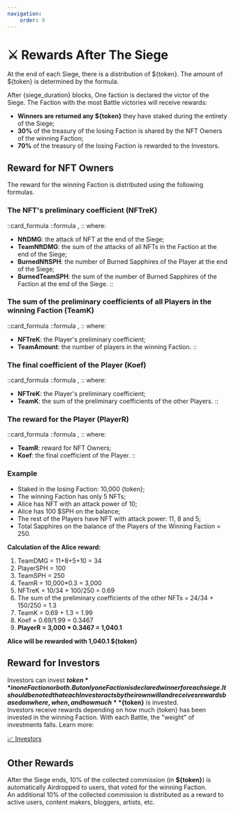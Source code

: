 ```yaml
---
navigation:
    order: 9
---
```


# ⚔️ Rewards After The Siege

<p>At the end of each Siege, there is a distribution of ${token}. The amount of ${token} 
is determined by the formula.</p>

<div>

After {siege_duration} blocks, One faction is declared the victor of the Siege. The Faction with the 
most Battle victories will receive rewards:
* **Winners are returned any ${token}** they have staked during the entirety of the Siege;
* **30%** of the treasury of the losing Faction is shared by the NFT Owners of the winning Faction;
* **70%** of the treasury of the losing Faction is rewarded to the Investors.
</div>

## Reward for NFT Owners

The reward for the winning Faction is distributed using the following formulas.

### The NFT's preliminary coefficient (NFTreK)

::card_formula
::formula
<MathFormula formula="NFTreK=\frac{NftDMG}{TeamNftDMG} + \frac{BurnedNftSPH}{BurnedTeamSPH}" />,
::
where:
* **NftDMG**: the attack of NFT at the end of the Siege;
* **TeamNftDMG**: the sum of the attacks of all NFTs in the Faction at the end of the Siege;
* **BurnedNftSPH**: the number of Burned Sapphires of the Player at the end of the Siege;
* **BurnedTeamSPH**: the sum of the number of Burned Sapphires of the Faction at the end of the Siege.
::

### The sum of the preliminary coefficients of all Players in the winning Faction (TeamK)

::card_formula
::formula
<MathFormula formula="TeamK =(\sum_{i=Player}^{TeamAmount}NFTreK_i)"/>,
::
where:
* **NFTreK**: the Player's preliminary coefficient;
* **TeamAmount**: the number of players in the winning Faction.
::

### The final coefficient of the Player (Koef)

::card_formula
::formula
<MathFormula formula="Koef={NFTreK \over TeamK}" />,
::
where:
* **NFTreK**: the Player's preliminary coefficient;
* **TeamK**: the sum of the preliminary coefficients of the other Players.
::

### The reward for the Player (PlayerR)

::card_formula
::formula
<MathFormula formula="PlayerR=TeamR*Koef"/>,
::
where:
* **TeamR**: reward for NFT Owners;
* **Koef**: the final coefficient of the Player.
::

### Example

<div>

* Staked in the losing Faction: 10,000 {token};
* The winning Faction has only 5 NFTs;
* Alice has NFT with an attack power of 10;
* Alice has 100 $SPH on the balance;
* The rest of the Players have NFT with attack power: 11, 8 and 5;
* Total Sapphires on the balance of the Players of the Winning Faction = 250.
</div>

<div>

**Calculation of the Alice reward:**
1. TeamDMG = 11+8+5+10 = 34
2. PlayerSPH = 100
3. TeamSPH = 250
4. TeamR = 10,000*0.3 = 3,000
5. NFTreK =  10/34 + 100/250 = 0.69
6. The sum of the preliminary coefficients of the other NFTs = 24/34 + 150/250 = 1.3
8. TeamK = 0.69 + 1.3 = 1.99
9. Koef = 0.69/1.99 = 0.3467
10. **PlayerR = 3,000 * 0.3467 = 1,040.1**

**Alice will be rewarded with 1,040.1 ${token}**
</div>

## Reward for Investors

<div>

Investors can invest **${token}** in one Faction or both. But only one Faction is declared winner for each 
siege. It should be noted that each Investor acts by their own will and receives rewards based on where, 
when, and how much **${token}** is invested.\
Investors receive rewards depending on how much {token} has been invested in the winning Faction. With each 
Battle, the "weight" of investments falls. Learn more:

<a href="investors" 
 class="docs-item">
<span>📈</span>
Investors</a>
</div>

## Other Rewards

<div>

After the Siege ends, 10% of the collected commission (in **${token}**) is automatically Airdropped to users, that voted 
for the winning Faction.\
An additional 10% of the collected commission is distributed as a reward to active users, content makers, 
bloggers, artists, etc.
</div>
